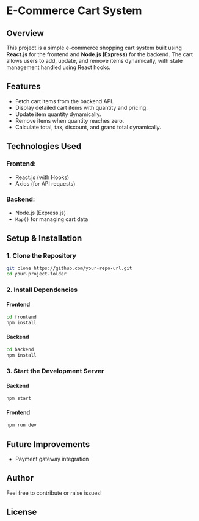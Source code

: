 # E-Commerce Cart System

## Overview
This project is a simple e-commerce shopping cart system built using **React.js** for the frontend and **Node.js (Express)** for the backend. The cart allows users to add, update, and remove items dynamically, with state management handled using React hooks.

## Features
- Fetch cart items from the backend API.
- Display detailed cart items with quantity and pricing.
- Update item quantity dynamically.
- Remove items when quantity reaches zero.
- Calculate total, tax, discount, and grand total dynamically.

## Technologies Used
### **Frontend:**
- React.js (with Hooks)
- Axios (for API requests)

### **Backend:**
- Node.js (Express.js)
- `Map()` for managing cart data

## Setup & Installation
### **1. Clone the Repository**
```sh
git clone https://github.com/your-repo-url.git
cd your-project-folder
```

### **2. Install Dependencies**
#### **Frontend**
```sh
cd frontend
npm install
```
#### **Backend**
```sh
cd backend
npm install
```
### **3. Start the Development Server**
#### **Backend**
```sh
npm start
```
#### **Frontend**
```sh
npm run dev
```


## Future Improvements
- Payment gateway integration

## Author
Feel free to contribute or raise issues!

## License

